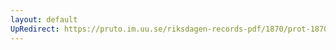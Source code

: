 ```yaml
---
layout: default
UpRedirect: https://pruto.im.uu.se/riksdagen-records-pdf/1870/prot-1870--ak--430/prot-1870--ak--430_054.pdf
---
```

